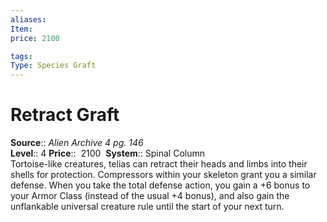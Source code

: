 ```yaml
---
aliases: 
Item:
price: 2100

tags: 
Type: Species Graft
---
```


# Retract Graft

**Source**:: _Alien Archive 4 pg. 146_  
**Level**:: 4
**Price**::  2100 
**System**:: Spinal Column  
Tortoise-like creatures, telias can retract their heads and limbs into their shells for protection. Compressors within your skeleton grant you a similar defense. When you take the total defense action, you gain a +6 bonus to your Armor Class (instead of the usual +4 bonus), and also gain the unflankable universal creature rule until the start of your next turn.
